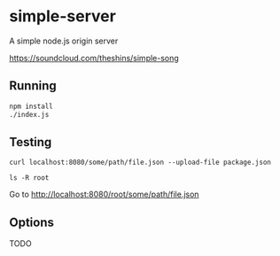 # simple-server

A simple node.js origin server

<https://soundcloud.com/theshins/simple-song>

## Running

```sh
npm install
./index.js
```

## Testing

```
curl localhost:8080/some/path/file.json --upload-file package.json
```

```
ls -R root
```

Go to <http://localhost:8080/root/some/path/file.json>

## Options

TODO
